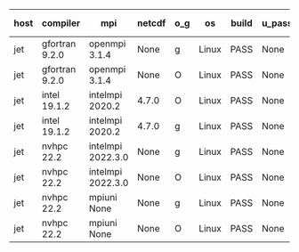 

| host     | compiler                              | mpi                      | netcdf        | o_g        | os       | build       | u_pass          | u_fail          | s_pass            | s_fail            | e_pass             | e_fail             | nuopc_pass       | nuopc_fail       | artifacts link          |
|----------|---------------------------------------|--------------------------|---------------|------------|----------|-------------|-----------------|-----------------|-------------------|-------------------|--------------------|--------------------|------------------|------------------|-------------------------|
| jet | gfortran 9.2.0 | openmpi 3.1.4  | None  | g | Linux | PASS | None | None | None | None | None | None | None | None | <a href="https://github.com/esmf-org/esmf-test-artifacts/tree/904a494e7711fd621a1ab4baeffd3c69be2c5329/patch_8.4.1/gfortran/9.2.0/g/openmpi/3.1.4" target="_blank">904a494</a> | 
| jet | gfortran 9.2.0 | openmpi 3.1.4  | None  | O | Linux | PASS | None | None | None | None | None | None | None | None | <a href="https://github.com/esmf-org/esmf-test-artifacts/tree/db3d3425ba0765216b5ed53c93ce19587f1217b3/patch_8.4.1/gfortran/9.2.0/O/openmpi/3.1.4" target="_blank">db3d342</a> | 
| jet | intel 19.1.2 | intelmpi 2020.2  | 4.7.0  | O | Linux | PASS | None | None | None | None | None | None | None | None | <a href="https://github.com/esmf-org/esmf-test-artifacts/tree/18adfc21eb75432a2e74ce635eb3dd15d54dcdd6/patch_8.4.1/intel/19.1.2/O/intelmpi/2020.2" target="_blank">18adfc2</a> | 
| jet | intel 19.1.2 | intelmpi 2020.2  | 4.7.0  | g | Linux | PASS | None | None | None | None | None | None | None | None | <a href="https://github.com/esmf-org/esmf-test-artifacts/tree/a227247e83d51d9c4709937c0013c6b87279299a/patch_8.4.1/intel/19.1.2/g/intelmpi/2020.2" target="_blank">a227247</a> | 
| jet | nvhpc 22.2 | intelmpi 2022.3.0  | None  | g | Linux | PASS | None | None | None | None | None | None | None | None | <a href="https://github.com/esmf-org/esmf-test-artifacts/tree/4f285d51f81e76ca0deb2552f268fa40a12525c6/patch_8.4.1/nvhpc/22.2/g/intelmpi/2022.3.0" target="_blank">4f285d5</a> | 
| jet | nvhpc 22.2 | intelmpi 2022.3.0  | None  | O | Linux | PASS | None | None | None | None | None | None | None | None | <a href="https://github.com/esmf-org/esmf-test-artifacts/tree/29654b526290a87b2ae2b15f2df64090cff34837/patch_8.4.1/nvhpc/22.2/O/intelmpi/2022.3.0" target="_blank">29654b5</a> | 
| jet | nvhpc 22.2 | mpiuni None  | None  | g | Linux | PASS | None | None | None | None | None | None | None | None | <a href="https://github.com/esmf-org/esmf-test-artifacts/tree/9c7099c3258cf917045e7c27860a41d94e012370/patch_8.4.1/nvhpc/22.2/g/mpiuni/None" target="_blank">9c7099c</a> | 
| jet | nvhpc 22.2 | mpiuni None  | None  | O | Linux | PASS | None | None | None | None | None | None | None | None | <a href="https://github.com/esmf-org/esmf-test-artifacts/tree/ae52a71fa3efa2bdede36df7fd4f7137ac10d9b3/patch_8.4.1/nvhpc/22.2/O/mpiuni/None" target="_blank">ae52a71</a> | 
